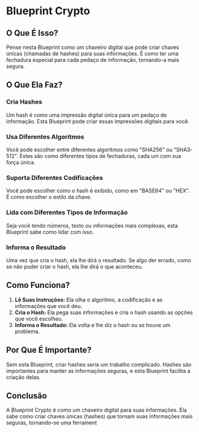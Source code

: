 # Blueprint Crypto

## O Que É Isso?

Pense nesta Blueprint como um chaveiro digital que pode criar chaves únicas (chamadas de hashes) para suas informações. É como ter uma fechadura especial para cada pedaço de informação, tornando-a mais segura.

## O Que Ela Faz?

### Cria Hashes

Um hash é como uma impressão digital única para um pedaço de informação. Esta Blueprint pode criar essas impressões digitais para você.

### Usa Diferentes Algoritmos

Você pode escolher entre diferentes algoritmos como "SHA256" ou "SHA3-512". Estes são como diferentes tipos de fechaduras, cada um com sua força única.

### Suporta Diferentes Codificações

Você pode escolher como o hash é exibido, como em "BASE64" ou "HEX". É como escolher o estilo da chave.

### Lida com Diferentes Tipos de Informação

Seja você tendo números, texto ou informações mais complexas, esta Blueprint sabe como lidar com isso.

### Informa o Resultado

Uma vez que cria o hash, ela lhe dirá o resultado. Se algo der errado, como se não puder criar o hash, ela lhe dirá o que aconteceu.

## Como Funciona?

1. **Lê Suas Instruções:** Ela olha o algoritmo, a codificação e as informações que você deu.
2. **Cria o Hash:** Ela pega suas informações e cria o hash usando as opções que você escolheu.
3. **Informa o Resultado:** Ela volta e lhe diz o hash ou se houve um problema.

## Por Que É Importante?

Sem esta Blueprint, criar hashes seria um trabalho complicado. Hashes são importantes para manter as informações seguras, e esta Blueprint facilita a criação delas.

## Conclusão

A Blueprint Crypto é como um chaveiro digital para suas informações. Ela sabe como criar chaves únicas (hashes) que tornam suas informações mais seguras, tornando-se uma ferrament
